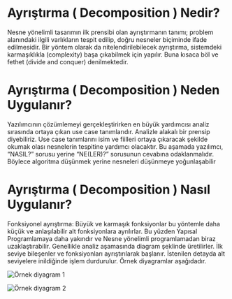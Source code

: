 # Ayrıştırma ( Decomposition ) Nedir?
    
Nesne yönelimli tasarımın ilk prensibi olan ayrıştırmanın tanımı; problem alanındaki ilgili varlıkların tespit edilip, doğru nesneler biçiminde ifade edilmesidir. Bir yöntem olarak da nitelendirilebilecek ayrıştırma, sistemdeki karmaşıklıkla (complexity) başa çıkabilmek için yapılır. Buna kısaca böl ve fethet (divide and conquer) denilmektedir.

# Ayrıştırma ( Decomposition ) Neden Uygulanır?

Yazılımcının çözümlemeyi gerçekleştirirken en büyük yardımcısı analiz sırasında ortaya çıkan use case tanımlarıdır. Analizle alakalı bir prensip diyebiliriz. Use case tanımlarını isim ve fiilleri ortaya çıkaracak şekilde okumak olası nesnelerin tespitine yardımcı olacaktır.
Bu aşamada yazılımcı, “NASIL?” sorusu yerine “NE(LER)?” sorusunun cevabına odaklanmalıdır. Böylece algoritma düşünmek yerine nesneleri düşünmeye yoğunlaşabilir

# Ayrıştırma ( Decomposition ) Nasıl Uygulanır?

Fonksiyonel ayrıştırma: Büyük ve karmaşık fonksiyonlar bu yöntemle daha küçük ve anlaşılabilir alt fonksiyonlara ayrılırlar. Bu yüzden Yapısal Programlamaya daha yakındır ve Nesne yönelimli programlamadan biraz uzaklaştırabilir. Genellikle analiz aşamasında diagram şeklinde üretilirler. İlk seviye bileşenler ve fonksiyonları ayrıştırılarak başlanır. İstenilen detayda alt seviyelere inildiğinde işlem durdurulur.
Örnek diyagramlar aşağıdadır.

![Örnek diyagram 1](https://nerdbook.files.wordpress.com/2018/04/4-3.jpg)

![Örnek diyagram 2](https://nerdbook.files.wordpress.com/2018/04/4-4.jpg?w=648)